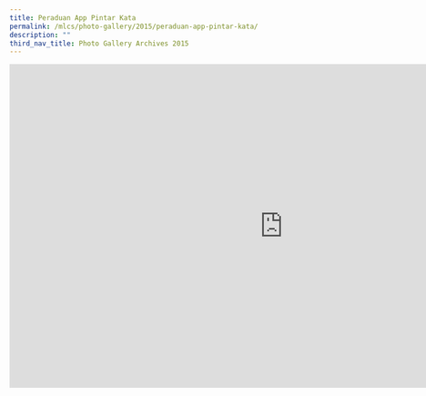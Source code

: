 ```yaml
---
title: Peraduan App Pintar Kata
permalink: /mlcs/photo-gallery/2015/peraduan-app-pintar-kata/
description: ""
third_nav_title: Photo Gallery Archives 2015
---
```

<iframe allowfullscreen="true" height="569" width="960" frameborder="0" src="https://docs.google.com/presentation/d/e/2PACX-1vTRWBcm7RQaVDdsfKO7BglpvSadXVBjrNEMIoNAp3LVSMsD_bKeWtWtF2Eco4eeLsMRgIUKYf3JznSP/embed?start=true&amp;loop=true&amp;delayms=5000"></iframe>